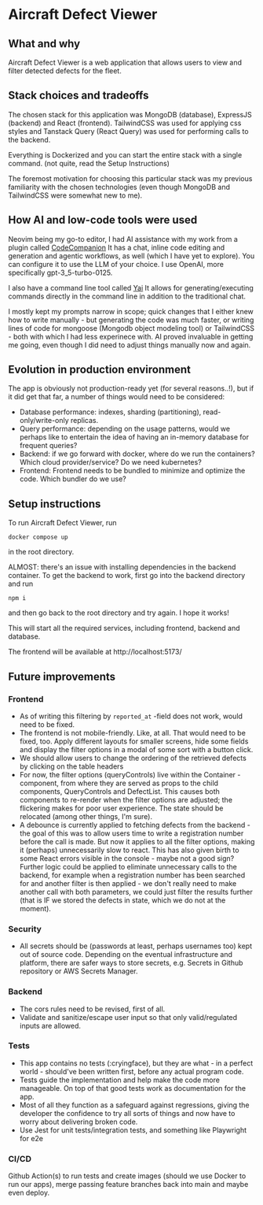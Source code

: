 # Aircraft Defect Viewer

## What and why

Aircraft Defect Viewer is a web application that allows users to view and filter
detected defects for the fleet. 

## Stack choices and tradeoffs 
The chosen stack for this application was MongoDB (database), ExpressJS (backend) and React (frontend).
TailwindCSS was used for applying css styles and Tanstack Query (React Query) was used for performing
calls to the backend. 

Everything is Dockerized and you can start the entire stack with a single command. (not quite, read the 
Setup Instructions)

The foremost motivation for choosing this particular stack was my previous familiarity with 
the chosen technologies (even though MongoDB and TailwindCSS were somewhat new to me). 

## How AI and low-code tools were used
Neovim being my go-to editor, I had AI assistance with my work from a plugin called [CodeCompanion](https://codecompanion.olimorris.dev/) 
It has a chat, inline code editing and generation and agentic workflows, as well (which I have yet to explore).
You can configure it to use the LLM of your choice. I use OpenAI, more specifically gpt-3_5-turbo-0125.

I also have a command line tool called [Yai](https://github.com/ekkinox/yai)
It allows for generating/executing commands directly in the command line in addition to the traditional chat.

I mostly kept my prompts narrow in scope; quick changes that I either knew how to write manually - but generating the code was much faster,
or writing lines of code for mongoose (Mongodb object modeling tool) or TailwindCSS - both with which I had less experinece with.
AI proved invaluable in getting me going, even though I did need to adjust things manually now and again.

## Evolution in production environment
The app is obviously not production-ready yet (for several reasons..!), but if it did get that far, a number of things would need to be considered:
- Database performance: indexes, sharding (partitioning), read-only/write-only replicas. 
- Query performance: depending on the usage patterns, would we perhaps like to entertain the idea of having an in-memory database for frequent queries?
- Backend: if we go forward with docker, where do we run the containers? Which cloud provider/service? Do we need kubernetes?
- Frontend: Frontend needs to be bundled to minimize and optimize the code. Which bundler do we use?

## Setup instructions
To run Aircraft Defect Viewer, run 
```
docker compose up
```
in the root directory.

ALMOST: there's an issue with installing dependencies in the backend container.
To get the backend to work, first go into the backend directory and run 
```
npm i 
```
and then go back to the root directory and try again. I hope it works!
 
This will start all the required services, including frontend, backend and database.

The frontend will be available at http://localhost:5173/

## Future improvements
### Frontend
- As of writing this filtering by `reported_at` -field does not work, would need to be fixed.
- The frontend is not mobile-friendly. Like, at all. That would need to be fixed, too. Apply
  different layouts for smaller screens, hide some fields and display the filter options in a modal
  of some sort with a button click.
- We should allow users to change the ordering of the retrieved defects by clicking on the table headers
- For now, the filter options (queryControls) live within the Container -component, from where they are 
  served as props to the child components, QueryControls and DefectList. This causes both components
  to re-render when the filter options are adjusted; the flickering makes for poor user experience.
  The state should be relocated (among other things, I'm sure).
- A debounce is currently applied to fetching defects from the backend - the goal of this was to
  allow users time to write a registration number before the call is made. 
  But now it applies to all the filter options, making it (perhaps) unnecessarily slow to react.
  This has also given birth to some React errors visible in the console - maybe not a good sign?
  Further logic could be applied to eliminate unnecessary calls to the backend, for example when a 
  registration number has been searched for and another filter is then applied - we don't really need 
  to make another call with both parameters, we could just filter the results further (that is IF we 
  stored the defects in state, which we do not at the moment).
  

### Security
- All secrets should be (passwords at least, perhaps usernames too) kept out of source code.
  Depending on the eventual infrastructure and platform, there are safer ways to store secrets,
  e.g. Secrets in Github repository or AWS Secrets Manager.

### Backend
 - The cors rules need to be revised, first of all.  
 - Validate and sanitize/escape user input so that only
   valid/regulated inputs are allowed.

### Tests
 - This app contains no tests (:cryingface), but they are what - in a perfect world - should've been written first, before any actual program code.
 - Tests guide the implementation and help make the code more manageable. On top of that good tests
   work as documentation for the app.
 - Most of all they function as a safeguard against regressions, giving the developer the confidence to try 
   all sorts of things and now have to worry about delivering broken code.
 - Use Jest for unit tests/integration tests, and something like Playwright for e2e 

### CI/CD
Github Action(s) to run tests and create images (should we use Docker to run our apps), merge passing feature branches 
back into main and maybe even deploy.


